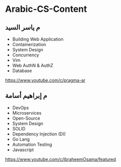 # Arabic-CS-Content

## م ياسر السيد

- Building Web Application 
- Containerization
- System Design 
- Concurrency
- Vim
- Web AuthN & AuthZ
- Database

https://www.youtube.com/c/pragma-ar
## م إبراهيم أسامة
- DevOps
- Microservices 
- Open-Source
- System Design 
- SOLID
- Dependency Injection (DI)
- Go Lang 
- Automation Testing
- Javascript

https://www.youtube.com/c/IbraheemOsama/featured



